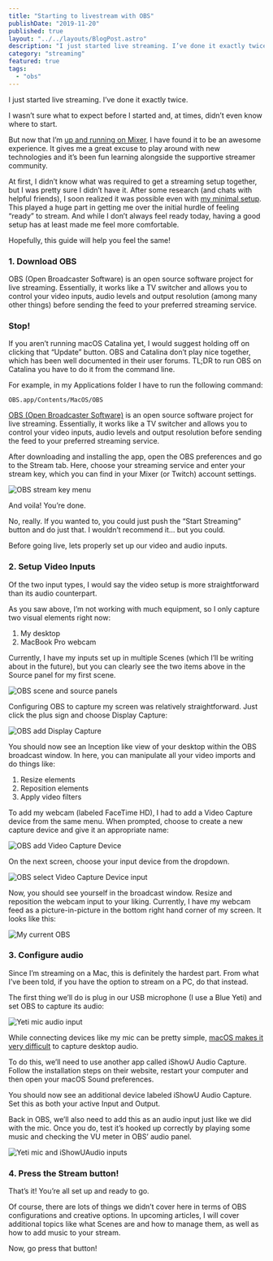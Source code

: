 ```yaml
---
title: "Starting to livestream with OBS"
publishDate: "2019-11-20"
published: true
layout: "../../layouts/BlogPost.astro"
description: "I just started live streaming. I’ve done it exactly twice. I wasn’t sure what to expect before I started and, at times, didn’t even know where to start."
category: "streaming"
featured: true
tags:
  - "obs"
---
```


I just started live streaming. I’ve done it exactly twice.

I wasn’t sure what to expect before I started and, at times, didn’t even know where to start.

But now that I’m [up and running on Mixer](https://mixer.com/ryanharris), I have found it to be an awesome experience. It gives me a great excuse to play around with new technologies and it’s been fun learning alongside the supportive streamer community.

At first, I didn’t know what was required to get a streaming setup together, but I was pretty sure I didn’t have it. After some research (and chats with helpful friends), I soon realized it was possible even with [my minimal setup](https://ryanharris.dev/uses/). This played a huge part in getting me over the initial hurdle of feeling “ready” to stream. And while I don’t always feel ready today, having a good setup has at least made me feel more comfortable.

Hopefully, this guide will help you feel the same!

### 1. Download OBS

OBS (Open Broadcaster Software) is an open source software project for live streaming. Essentially, it works like a TV switcher and allows you to control your video inputs, audio levels and output resolution (among many other things) before sending the feed to your preferred streaming service.

### Stop!

If you aren’t running macOS Catalina yet, I would suggest holding off on clicking that “Update” button. OBS and Catalina don’t play nice together, which has been well documented in their user forums. TL;DR to run OBS on Catalina you have to do it from the command line.

For example, in my Applications folder I have to run the following command:

```
OBS.app/Contents/MacOS/OBS
```

[OBS (Open Broadcaster Software)](https://obsproject.com/) is an open source software project for live streaming. Essentially, it works like a TV switcher and allows you to control your video inputs, audio levels and output resolution before sending the feed to your preferred streaming service.

After downloading and installing the app, open the OBS preferences and go to the Stream tab. Here, choose your streaming service and enter your stream key, which you can find in your Mixer (or Twitch) account settings.

![OBS stream key menu](/assets/going-live-with-obs/01-stream-key-menu.png)

And voila! You’re done.

No, really. If you wanted to, you could just push the “Start Streaming” button and do just that. I wouldn’t recommend it… but you could.

Before going live, lets properly set up our video and audio inputs.

### 2. Setup Video Inputs

Of the two input types, I would say the video setup is more straightforward than its audio counterpart.

As you saw above, I’m not working with much equipment, so I only capture two visual elements right now:

1. My desktop
2. MacBook Pro webcam

Currently, I have my inputs set up in multiple Scenes (which I’ll be writing about in the future), but you can clearly see the two items above in the Source panel for my first scene.

![OBS scene and source panels](/assets/going-live-with-obs/02-scenes-and-sources.png)

Configuring OBS to capture my screen was relatively straightforward. Just click the plus sign and choose Display Capture:

![OBS add Display Capture](/assets/going-live-with-obs/03-display-capture.png)

You should now see an Inception like view of your desktop within the OBS broadcast window. In here, you can manipulate all your video imports and do things like:

1. Resize elements
2. Reposition elements
3. Apply video filters

To add my webcam (labeled FaceTime HD), I had to add a Video Capture device from the same menu. When prompted, choose to create a new capture device and give it an appropriate name:

![OBS add Video Capture Device](/assets/going-live-with-obs/04-video-capture-device.png)

On the next screen, choose your input device from the dropdown.

![OBS select Video Capture Device input](/assets/going-live-with-obs/05-video-device-dropdown.png)

Now, you should see yourself in the broadcast window. Resize and reposition the webcam input to your liking. Currently, I have my webcam feed as a picture-in-picture in the bottom right hand corner of my screen. It looks like this:

![My current OBS](/assets/going-live-with-obs/06-my-current-setup.png)

### 3. Configure audio

Since I’m streaming on a Mac, this is definitely the hardest part. From what I’ve been told, if you have the option to stream on a PC, do that instead.

The first thing we’ll do is plug in our USB microphone (I use a Blue Yeti) and set OBS to capture its audio:

![Yeti mic audio input](/assets/going-live-with-obs/07-yeti-mic.png)

While connecting devices like my mic can be pretty simple, [macOS makes it very difficult](https://lofi-gaming.org.uk/blog/2016/09/17/capture-mac-desktop-audio-obs/) to capture desktop audio.

To do this, we’ll need to use another app called iShowU Audio Capture. Follow the installation steps on their website, restart your computer and then open your macOS Sound preferences.

You should now see an additional device labeled iShowU Audio Capture. Set this as both your active Input and Output.

Back in OBS, we’ll also need to add this as an audio input just like we did with the mic. Once you do, test it’s hooked up correctly by playing some music and checking the VU meter in OBS’ audio panel.

![Yeti mic and iShowUAudio inputs](/assets/going-live-with-obs/08-yeti-and-ishowu-audio.png)

### 4. Press the Stream button!

That’s it! You’re all set up and ready to go.

Of course, there are lots of things we didn’t cover here in terms of OBS configurations and creative options. In upcoming articles, I will cover additional topics like what Scenes are and how to manage them, as well as how to add music to your stream.

Now, go press that button!
